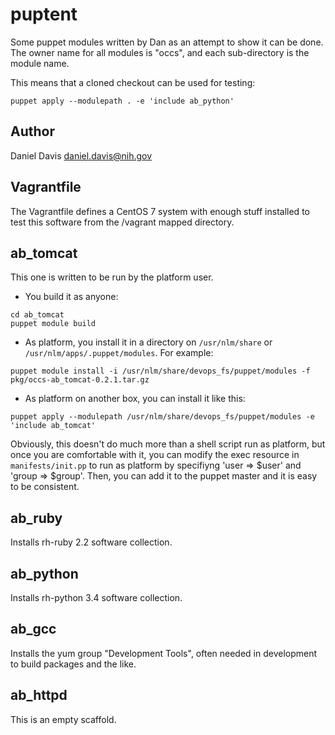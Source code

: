 # puptent

Some puppet modules written by Dan as an attempt to show it can be done.
The owner name for all modules is "occs", and each sub-directory is the module name.

This means that a cloned checkout can be used for testing:

```
puppet apply --modulepath . -e 'include ab_python'
```

## Author

Daniel Davis <daniel.davis@nih.gov>

## Vagrantfile

The Vagrantfile defines a CentOS 7 system with enough stuff installed to test this software from the /vagrant mapped directory.

## ab_tomcat

This one is written to be run by the platform user.  

* You build it as anyone:


```
cd ab_tomcat
puppet module build
```

* As platform, you install it in a directory on `/usr/nlm/share` or `/usr/nlm/apps/.puppet/modules`.  For example:

```
puppet module install -i /usr/nlm/share/devops_fs/puppet/modules -f pkg/occs-ab_tomcat-0.2.1.tar.gz
```

* As platform on another box, you can install it like this:


```
puppet apply --modulepath /usr/nlm/share/devops_fs/puppet/modules -e 'include ab_tomcat'
```

Obviously, this doesn't do much more than a shell script run as platform, but
once you are comfortable with it, you can modify the exec resource in
`manifests/init.pp` to run as platform by specifiyng 'user => $user' and 'group
=> $group'.   Then, you can add it to the puppet master and it is easy to be
consistent.


## ab_ruby

Installs rh-ruby 2.2 software collection.

## ab_python

Installs rh-python 3.4 software collection.


## ab_gcc

Installs the yum group "Development Tools", often needed in development to build packages and the like.

## ab_httpd

This is an empty scaffold.

